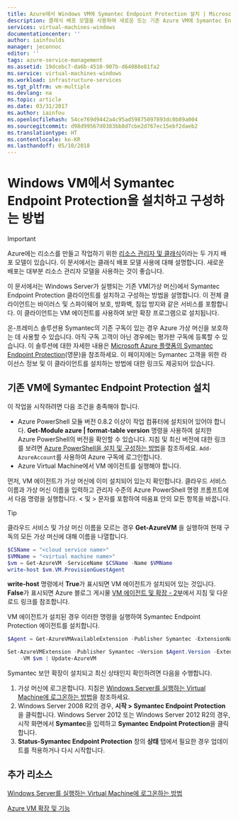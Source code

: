 ```yaml
---
title: Azure에서 Windows VM에 Symantec Endpoint Protection 설치 | Microsoft Docs
description: 클래식 배포 모델을 사용하여 새로운 또는 기존 Azure VM에 Symantec Endpoint Protection 보안 확장을 설치하고 구성하는 방법을 알아봅니다.
services: virtual-machines-windows
documentationcenter: ''
author: iainfoulds
manager: jeconnoc
editor: ''
tags: azure-service-management
ms.assetid: 19dcebc7-da6b-4510-907b-d64088e81fa2
ms.service: virtual-machines-windows
ms.workload: infrastructure-services
ms.tgt_pltfrm: vm-multiple
ms.devlang: na
ms.topic: article
ms.date: 03/31/2017
ms.author: iainfou
ms.openlocfilehash: 54ce769d9442a4c95ad59875097893dc0b89a004
ms.sourcegitcommit: d98d99567d0383bb8d7cbe2d767ec15ebf2daeb2
ms.translationtype: HT
ms.contentlocale: ko-KR
ms.lasthandoff: 05/10/2018
---
```

# <a name="how-to-install-and-configure-symantec-endpoint-protection-on-a-windows-vm"></a>Windows VM에서 Symantec Endpoint Protection을 설치하고 구성하는 방법
> [!IMPORTANT] 
> Azure에는 리소스를 만들고 작업하기 위한 [리소스 관리자 및 클래식](../../azure-resource-manager/resource-manager-deployment-model.md)이라는 두 가지 배포 모델이 있습니다. 이 문서에서는 클래식 배포 모델 사용에 대해 설명합니다. 새로운 배포는 대부분 리소스 관리자 모델을 사용하는 것이 좋습니다.

이 문서에서는 Windows Server가 실행되는 기존 VM(가상 머신)에서 Symantec Endpoint Protection 클라이언트를 설치하고 구성하는 방법을 설명합니다. 이 전체 클라이언트는 바이러스 및 스파이웨어 보호, 방화벽, 침입 방지와 같은 서비스를 포함합니다. 이 클라이언트는 VM 에이전트를 사용하여 보안 확장 프로그램으로 설치됩니다.

온-프레미스 솔루션용 Symantec의 기존 구독이 있는 경우 Azure 가상 머신을 보호하는 데 사용할 수 있습니다. 아직 구독 고객이 아닌 경우에는 평가판 구독에 등록할 수 있습니다. 이 솔루션에 대한 자세한 내용은 [Microsoft Azure 플랫폼의 Symantec Endpoint Protection][Symantec](영문)을 참조하세요. 이 페이지에는 Symantec 고객을 위한 라이선스 정보 및 이 클라이언트를 설치하는 방법에 대한 링크도 제공되어 있습니다.

## <a name="install-symantec-endpoint-protection-on-an-existing-vm"></a>기존 VM에 Symantec Endpoint Protection 설치
이 작업을 시작하려면 다음 조건을 충족해야 합니다.

* Azure PowerShell 모듈 버전 0.8.2 이상이 작업 컴퓨터에 설치되어 있어야 합니다. **Get-Module azure | format-table version** 명령을 사용하여 설치한 Azure PowerShell의 버전을 확인할 수 있습니다. 지침 및 최신 버전에 대한 링크를 보려면 [Azure PowerShell을 설치 및 구성하는 방법][PS]을 참조하세요. `Add-AzureAccount`를 사용하여 Azure 구독에 로그인합니다.
* Azure Virtual Machine에서 VM 에이전트를 실행해야 합니다.

먼저, VM 에이전트가 가상 머신에 이미 설치되어 있는지 확인합니다. 클라우드 서비스 이름과 가상 머신 이름을 입력하고 관리자 수준의 Azure PowerShell 명령 프롬프트에서 다음 명령을 실행합니다. < 및 > 문자를 포함하여 따옴표 안의 모든 항목을 바꿉니다.

> [!TIP]
> 클라우드 서비스 및 가상 머신 이름을 모르는 경우 **Get-AzureVM** 을 실행하여 현재 구독의 모든 가상 머신에 대해 이름을 나열합니다.

```powershell
$CSName = "<cloud service name>"
$VMName = "<virtual machine name>"
$vm = Get-AzureVM -ServiceName $CSName -Name $VMName
write-host $vm.VM.ProvisionGuestAgent
```

**write-host** 명령에서 **True**가 표시되면 VM 에이전트가 설치되어 있는 것입니다. **False**가 표시되면 Azure 블로그 게시물 [VM 에이전트 및 확장 - 2부][Agent]에서 지침 및 다운로드 링크를 참조합니다.

VM 에이전트가 설치된 경우 이러한 명령을 실행하여 Symantec Endpoint Protection 에이전트를 설치합니다.

```powershell
$Agent = Get-AzureVMAvailableExtension -Publisher Symantec -ExtensionName SymantecEndpointProtection

Set-AzureVMExtension -Publisher Symantec –Version $Agent.Version -ExtensionName SymantecEndpointProtection \
    -VM $vm | Update-AzureVM
```

Symantec 보안 확장이 설치되고 최신 상태인지 확인하려면 다음을 수행합니다.

1. 가상 머신에 로그온합니다. 지침은 [Windows Server를 실행하는 Virtual Machine에 로그온하는 방법][Logon]을 참조하세요.
2. Windows Server 2008 R2의 경우, **시작 > Symantec Endpoint Protection**을 클릭합니다. Windows Server 2012 또는 Windows Server 2012 R2의 경우, 시작 화면에서 **Symantec**을 입력하고 **Symantec Endpoint Protection**을 클릭합니다.
3. **Status-Symantec Endpoint Protection** 창의 **상태** 탭에서 필요한 경우 업데이트를 적용하거나 다시 시작합니다.

## <a name="additional-resources"></a>추가 리소스
[Windows Server를 실행하는 Virtual Machine에 로그온하는 방법][Logon]

[Azure VM 확장 및 기능][Ext]

<!--Link references-->
[Symantec]: http://www.symantec.com/connect/blogs/symantec-endpoint-protection-now-microsoft-azure

[Create]:../windows/classic/tutorial.md

[PS]: /powershell/azureps-cmdlets-docs

[Agent]: http://go.microsoft.com/fwlink/p/?LinkId=403947

[Logon]:../windows/classic/connect-logon.md

[Ext]: http://go.microsoft.com/fwlink/p/?linkid=390493
